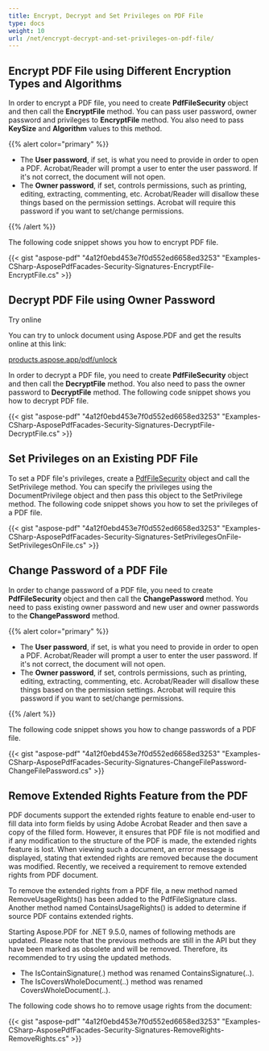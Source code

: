 ```yaml
---
title: Encrypt, Decrypt and Set Privileges on PDF File
type: docs
weight: 10
url: /net/encrypt-decrypt-and-set-privileges-on-pdf-file/
---
```


## **Encrypt PDF File using Different Encryption Types and Algorithms**
In order to encrypt a PDF file, you need to create **PdfFileSecurity** object and then call the **EncryptFile** method. You can pass user password, owner password and privileges to **EncryptFile** method. You also need to pass **KeySize** and **Algorithm** values to this method. 

{{% alert color="primary" %}} 

- The **User password**, if set, is what you need to provide in order to open a PDF. Acrobat/Reader will prompt a user to enter the user password. If it's not correct, the document will not open.
- The **Owner password**, if set, controls permissions, such as printing, editing, extracting, commenting, etc. Acrobat/Reader will disallow these things based on the permission settings. Acrobat will require this password if you want to set/change permissions.

{{% /alert %}} 

The following code snippet shows you how to encrypt PDF file.

{{< gist "aspose-pdf" "4a12f0ebd453e7f0d552ed6658ed3253" "Examples-CSharp-AsposePdfFacades-Security-Signatures-EncryptFile-EncryptFile.cs" >}}
## **Decrypt PDF File using Owner Password**


Try online

You can try to unlock document using Aspose.PDF and get the results online at this link:

[products.aspose.app/pdf/unlock](https://products.aspose.app/pdf/unlock)

In order to decrypt a PDF file, you need to create **PdfFileSecurity** object and then call the **DecryptFile** method. You also need to pass the owner password to **DecryptFile** method. The following code snippet shows you how to decrypt PDF file.



{{< gist "aspose-pdf" "4a12f0ebd453e7f0d552ed6658ed3253" "Examples-CSharp-AsposePdfFacades-Security-Signatures-DecryptFile-DecryptFile.cs" >}}
## **Set Privileges on an Existing PDF File**
To set a PDF file's privileges, create a [PdfFileSecurity](https://apireference.aspose.com/net/pdf/aspose.pdf.facades/pdffilesecurity) object and call the SetPrivilege method. You can specify the privileges using the DocumentPrivilege object and then pass this object to the SetPrivilege method. The following code snippet shows you how to set the privileges of a PDF file.



{{< gist "aspose-pdf" "4a12f0ebd453e7f0d552ed6658ed3253" "Examples-CSharp-AsposePdfFacades-Security-Signatures-SetPrivilegesOnFile-SetPrivilegesOnFile.cs" >}}
## **Change Password of a PDF File**
In order to change password of a PDF file, you need to create **PdfFileSecurity** object and then call the **ChangePassword** method. You need to pass existing owner password and new user and owner passwords to the **ChangePassword** method. 

{{% alert color="primary" %}} 

- The **User password**, if set, is what you need to provide in order to open a PDF. Acrobat/Reader will prompt a user to enter the user password. If it's not correct, the document will not open.
- The **Owner password**, if set, controls permissions, such as printing, editing, extracting, commenting, etc. Acrobat/Reader will disallow these things based on the permission settings. Acrobat will require this password if you want to set/change permissions.

{{% /alert %}} 

The following code snippet shows you how to change passwords of a PDF file. 



{{< gist "aspose-pdf" "4a12f0ebd453e7f0d552ed6658ed3253" "Examples-CSharp-AsposePdfFacades-Security-Signatures-ChangeFilePassword-ChangeFilePassword.cs" >}}
## **Remove Extended Rights Feature from the PDF**
PDF documents support the extended rights feature to enable end-user to fill data into form fields by using Adobe Acrobat Reader and then save a copy of the filled form. However, it ensures that PDF file is not modified and if any modification to the structure of the PDF is made, the extended rights feature is lost. When viewing such a document, an error message is displayed, stating that extended rights are removed because the document was modified. Recently, we received a requirement to remove extended rights from PDF document.

To remove the extended rights from a PDF file, a new method named RemoveUsageRights() has been added to the PdfFileSignature class. Another method named ContainsUsageRights() is added to determine if source PDF contains extended rights.

Starting Aspose.PDF for .NET 9.5.0, names of following methods are updated. Please note that the previous methods are still in the API but they have been marked as obsolete and will be removed. Therefore, its recommended to try using the updated methods.

- The IsContainSignature(.) method was renamed ContainsSignature(..).
- The IsCoversWholeDocument(..) method was renamed CoversWholeDocument(..).

The following code shows ho to remove usage rights from the document:



{{< gist "aspose-pdf" "4a12f0ebd453e7f0d552ed6658ed3253" "Examples-CSharp-AsposePdfFacades-Security-Signatures-RemoveRights-RemoveRights.cs" >}}
